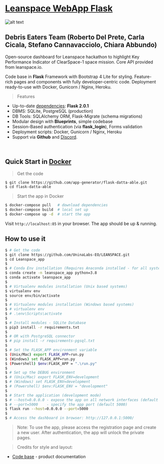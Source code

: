 # [Leanspace WebApp Flask](https://www.leanspace.io/hackathon/)

![alt text](https://www.leanspace.io/wp-content/uploads/logo-basique.svg)

## Debris Eaters Team (Roberto Del Prete, Carla Cicala, Stefano Cannavacciolo, Chiara Abbundo)
Open-source dashboard for Leanspace hackathon to highlight Key Performance Indicator of ClearSpace-1 space mission. 
Core API provided from leanspace.io.

Code base in **Flask** Framework  with Bootstrap 4 Lite for styling.
Feature-rich pages and components with fully developer-centric code. 
Deployment ready-to-use with Docker, Gunicorn / Nginx, Heroku.



> Features

- Up-to-date [dependencies](./requirements.txt): **Flask 2.0.1**
- DBMS: SQLite, PostgreSQL (production) 
- DB Tools: SQLAlchemy ORM, Flask-Migrate (schema migrations)
- Modular design with **Blueprints**, simple codebase
- Session-Based authentication (via **flask_login**), Forms validation
- Deployment scripts: Docker, Gunicorn / Nginx, Heroku
- Support via **Github** and [Discord](https://discord.gg/fZC6hup).

<br />

## Quick Start in [Docker](https://www.docker.com/)

> Get the code

```bash
$ git clone https://github.com/app-generator/flask-datta-able.git
$ cd flask-datta-able
```

> Start the app in Docker

```bash
$ docker-compose pull   # download dependencies 
$ docker-compose build  # local set up
$ docker-compose up -d  # start the app 
```

Visit `http://localhost:85` in your browser. The app should be up & running.

## How to use it

```bash
$ # Get the code
$ git clone https://github.com/UninaLabs-EO/LEANSPACE.git
$ cd Leanspace_app
$ 
$ # Conda Env installation (Requires Anaconda installed - for all systems):
$ conda create -n leanspace_app python=3.8
$ conda activate leanspace_app
$
$ # Virtualenv modules installation (Unix based systems)
$ virtualenv env
$ source env/bin/activate
$
$ # Virtualenv modules installation (Windows based systems)
$ # virtualenv env
$ # .\env\Scripts\activate
$
$ # Install modules - SQLite Database
$ pip3 install -r requirements.txt
$
$ # OR with PostgreSQL connector
$ # pip install -r requirements-pgsql.txt
$
$ # Set the FLASK_APP environment variable
$ (Unix/Mac) export FLASK_APP=run.py
$ (Windows) set FLASK_APP=run.py
$ (Powershell) $env:FLASK_APP = ".\run.py"
$
$ # Set up the DEBUG environment
$ # (Unix/Mac) export FLASK_ENV=development
$ # (Windows) set FLASK_ENV=development
$ # (Powershell) $env:FLASK_ENV = "development"
$
$ # Start the application (development mode)
$ # --host=0.0.0.0 - expose the app on all network interfaces (default 127.0.0.1)
$ # --port=5000    - specify the app port (default 5000)  
$ flask run --host=0.0.0.0 --port=5000
$
$ # Access the dashboard in browser: http://127.0.0.1:5000/
```

> Note: To use the app, please access the registration page and create a new user. After authentication, the app will unlock the private pages.


> Credits for style and layout:

- [Code base](https://docs.appseed.us/products/flask-dashboards/datta-able) - product documentation
